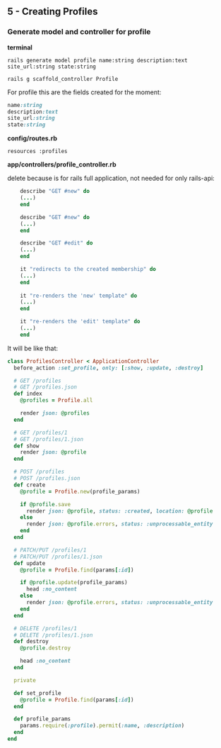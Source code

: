 ## 5 - Creating Profiles

### Generate model and controller for profile

**terminal**

    rails generate model profile name:string description:text site_url:string state:string

    rails g scaffold_controller Profile

For profile this are the fields created for the moment:

```ruby
name:string
description:text
site_url:string
state:string
```

**config/routes.rb**   

    resources :profiles

**app/controllers/profile_controller.rb**

delete because is for rails full application, not needed for only rails-api:

```ruby
    describe "GET #new" do
    (...)
    end

    describe "GET #new" do
    (...)
    end

    describe "GET #edit" do
    (...)
    end

    it "redirects to the created membership" do
    (...)
    end
      
    it "re-renders the 'new' template" do
    (...)
    end

    it "re-renders the 'edit' template" do
    (...)
    end
```

It will be like that:

```ruby
class ProfilesController < ApplicationController
  before_action :set_profile, only: [:show, :update, :destroy]

  # GET /profiles
  # GET /profiles.json
  def index
    @profiles = Profile.all

    render json: @profiles
  end

  # GET /profiles/1
  # GET /profiles/1.json
  def show
    render json: @profile
  end

  # POST /profiles
  # POST /profiles.json
  def create
    @profile = Profile.new(profile_params)

    if @profile.save
      render json: @profile, status: :created, location: @profile
    else
      render json: @profile.errors, status: :unprocessable_entity
    end
  end

  # PATCH/PUT /profiles/1
  # PATCH/PUT /profiles/1.json
  def update
    @profile = Profile.find(params[:id])

    if @profile.update(profile_params)
      head :no_content
    else
      render json: @profile.errors, status: :unprocessable_entity
    end
  end

  # DELETE /profiles/1
  # DELETE /profiles/1.json
  def destroy
    @profile.destroy

    head :no_content
  end

  private

  def set_profile
    @profile = Profile.find(params[:id])
  end

  def profile_params
    params.require(:profile).permit(:name, :description)
  end
end
```